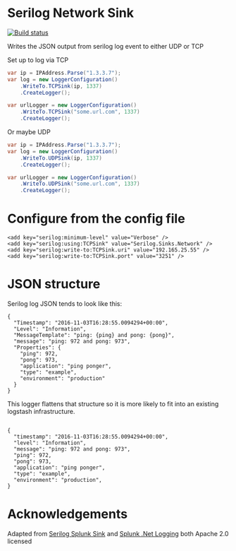 # Serilog Network Sink

[![Build status](https://ci.appveyor.com/api/projects/status/dw7y9d3q9ty7cm5h?svg=true)](https://ci.appveyor.com/project/pauldambra/serilog-sinks-network)


Writes the JSON output from serilog log event to either UDP or TCP

Set up to log via TCP

```csharp
var ip = IPAddress.Parse("1.3.3.7");
var log = new LoggerConfiguration()
    .WriteTo.TCPSink(ip, 1337)
    .CreateLogger();

var urlLogger = new LoggerConfiguration()
    .WriteTo.TCPSink("some.url.com", 1337)
    .CreateLogger();
```

Or maybe UDP

```csharp
var ip = IPAddress.Parse("1.3.3.7");
var log = new LoggerConfiguration()
    .WriteTo.UDPSink(ip, 1337)
    .CreateLogger();

var urlLogger = new LoggerConfiguration()
    .WriteTo.UDPSink("some.url.com", 1337)
    .CreateLogger();
```

# Configure from the config file

```
<add key="serilog:minimum-level" value="Verbose" />
<add key="serilog:using:TCPSink" value="Serilog.Sinks.Network" />
<add key="serilog:write-to:TCPSink.uri" value="192.165.25.55" />
<add key="serilog:write-to:TCPSink.port" value="3251" />
```

# JSON structure

Serilog log JSON tends to look like this:

```
{ 
  "Timestamp": "2016-11-03T16:28:55.0094294+00:00", 
  "Level": "Information", 
  "MessageTemplate": "ping: {ping} and pong: {pong}", 
  "message": "ping: 972 and pong: 973", 
  "Properties": { 
    "ping": 972, 
    "pong": 973, 
    "application": "ping ponger", 
    "type": "example", 
    "environment": "production" 
  } 
}

```

This logger flattens that structure so it is more likely to fit into an existing logstash infrastructure.

```

{
  "timestamp": "2016-11-03T16:28:55.0094294+00:00",
  "level": "Information",
  "message": "ping: 972 and pong: 973",
  "ping": 972,
  "pong": 973,
  "application": "ping ponger",
  "type": "example",
  "environment": "production",
}

```

# Acknowledgements

Adapted from [Serilog Splunk Sink](https://github.com/serilog/serilog-sinks-splunk) and [Splunk .Net Logging](https://github.com/splunk/splunk-library-dotnetlogging) both Apache 2.0 licensed
